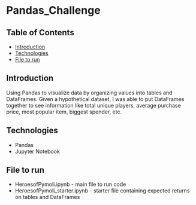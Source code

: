 # Pandas_Challenge

## Table of Contents
* [Introduction](#introduction)
* [Technologies](#technologies)
* [File to run](#file-to-run)


## Introduction
Using Pandas to visualize data by organizing values into tables and DataFrames. Given a hypothetical dataset, I was able to put DataFrames together to see information like total unique players, average purchase price, most popular item, biggest spender, etc. 

## Technologies 
* Pandas
* Jupyter Notebook

## File to run
* HeroesofPymoli.ipynb - main file to run code
* HeroesofPymoli_starter.ipynb - starter file containing expected returns on tables and DataFrames
